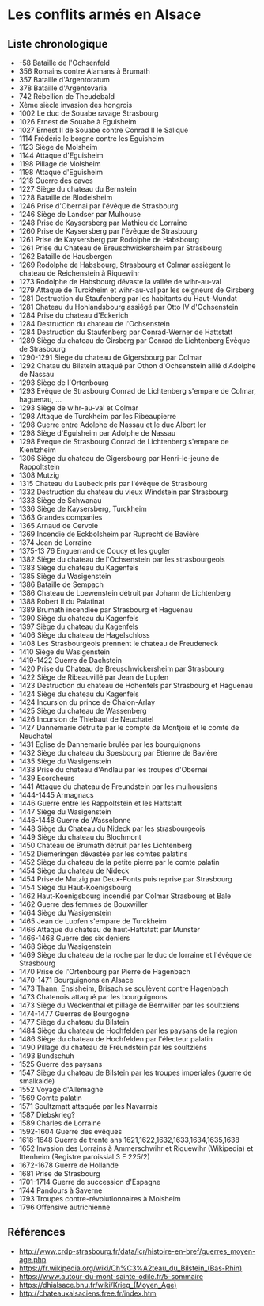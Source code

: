 # Les conflits armés en Alsace

## Liste chronologique

* -58 Bataille de l'Ochsenfeld
* 356 Romains contre Alamans à Brumath
* 357 Bataille d'Argentoratum
* 378 Bataille d'Argentovaria
* 742 Rébellion de Theudebald
* Xème siècle invasion des hongrois
* 1002 Le duc de Souabe ravage Strasbourg
* 1026 Ernest de Souabe à Eguisheim
* 1027 Ernest II de Souabe contre Conrad II le Salique
* 1114 Frédéric le borgne contre les Eguisheim
* 1123 Siège de Molsheim
* 1144 Attaque d'Eguisheim
* 1198 Pillage de Molsheim
* 1198 Attaque d'Eguisheim
* 1218 Guerre des caves
* 1227 Siège du chateau du Bernstein
* 1228 Bataille de Blodelsheim
* 1246 Prise d'Obernai par l'évêque de Strasbourg
* 1246 Siège de Landser par Mulhouse
* 1248 Prise de Kaysersberg par Mathieu de Lorraine
* 1260 Prise de Kaysersberg par l'évêque de Strasbourg
* 1261 Prise de Kaysersberg par Rodolphe de Habsbourg
* 1261 Prise du Chateau de Breuschwickersheim par Strasbourg
* 1262 Bataille de Hausbergen
* 1269 Rodolphe de Habsbourg, Strasbourg et Colmar assiègent le chateau de Reichenstein à Riquewihr
* 1273 Rodolphe de Habsbourg dévaste la vallée de wihr-au-val
* 1279 Attaque de Turckheim et wihr-au-val par les seigneurs de Girsberg
* 1281 Destruction du Staufenberg par les habitants du Haut-Mundat
* 1281 Chateau du Hohlandsbourg assiégé par Otto IV d'Ochsenstein
* 1284 Prise du chateau d'Eckerich
* 1284 Destruction du chateau de l'Ochsenstein
* 1284 Destruction du Staufenberg par Conrad-Werner de Hattstatt
* 1289 Siège du chateau de Girsberg par Conrad de Lichtenberg Evèque de Strasbourg
* 1290-1291 Siège du chateau de Gigersbourg par Colmar
* 1292 Chatau du Bilstein attaqué par Othon d'Ochsenstein allié d'Adolphe de Nassau
* 1293 Siège de l'Ortenbourg
* 1293 Evêque de Strasbourg Conrad de Lichtenberg s'empare de Colmar, haguenau, ...
* 1293 Siège de wihr-au-val et Colmar
* 1298 Attaque de Turckheim par les Ribeaupierre
* 1298 Guerre entre Adolphe de Nassau et le duc Albert Ier
* 1298 Siège d'Eguisheim par Adolphe de Nassau
* 1298 Eveque de Strasbourg Conrad de Lichtenberg s'empare de Kientzheim
* 1306 Siège du chateau de Gigersbourg par Henri-le-jeune de Rappoltstein
* 1308 Mutzig 
* 1315 Chateau du Laubeck pris par l'évêque de Strasbourg
* 1332 Destruction du chateau du vieux Windstein par Strasbourg
* 1333 Siège de Schwanau
* 1336 Siège de Kaysersberg, Turckheim
* 1363 Grandes companies
* 1365 Arnaud de Cervole
* 1369 Incendie de Eckbolsheim par Ruprecht de Bavière
* 1374 Jean de Lorraine
* 1375-13	76 Enguerrand de Coucy et les gugler
* 1382 Siège du chateau de l'Ochsenstein par les strasbourgeois
* 1383 Siège du chateau du Kagenfels
* 1385 Siège du Wasigenstein
* 1386 Bataille de Sempach
* 1386 Chateau de Loewenstein détruit par Johann de Lichtenberg
* 1388 Robert II du Palatinat
* 1389 Brumath incendiée par Strasbourg et Haguenau
* 1390 Siège du chateau du Kagenfels
* 1397 Siège du chateau du Kagenfels
* 1406 Siège du chateau de Hagelschloss
* 1408 Les Strasbourgeois prennent le chateau de Freudeneck
* 1410 Siège du Wasigenstein
* 1419-1422 Guerre de Dachstein
* 1420 Prise du Chateau de Breuschwickersheim par Strasbourg
* 1422 Siège de Ribeauvillé par Jean de Lupfen
* 1423 Destruction du chateau de Hohenfels par Strasbourg et Haguenau
* 1424 Siège du chateau du Kagenfels
* 1424 Incursion du prince de Chalon-Arlay
* 1425 Siège du chateau de Wassenberg
* 1426 Incursion de Thiebaut de Neuchatel
* 1427 Dannemarie détruite par le compte de Montjoie et le comte de Neuchatel
* 1431 Eglise de Dannemarie brulée par les bourguignons
* 1432 Siège du chateau du Spesbourg par Etienne de Bavière
* 1435 Siège du Wasigenstein
* 1438 Prise du chateau d'Andlau par les troupes d'Obernai
* 1439 Ecorcheurs
* 1441 Attaque du chateau de Freundstein par les mulhousiens
* 1444-1445 Armagnacs
* 1446 Guerre entre les Rappoltstein et les Hattstatt
* 1447 Siège du Wasigenstein
* 1446-1448 Guerre de Wasselonne
* 1448 Siège du Chateau du Nideck par les strasbourgeois
* 1449 Siège du chateau du Blochmont
* 1450 Chateau de Brumath détruit par les Lichtenberg
* 1452 Diemeringen dévastée par les comtes palatins
* 1452 Siège du chateau de la petite pierre par le comte palatin
* 1454 Siège du chateau de Nideck
* 1454 Prise de Mutzig par Deux-Ponts puis reprise par Strasbourg
* 1454 Siège du Haut-Koenigsbourg
* 1462 Haut-Koenigsbourg incendié par Colmar Strasbourg et Bale
* 1462 Guerre des femmes de Bouxwiller
* 1464 Siège du Wasigenstein
* 1465 Jean de Lupfen s'empare de Turckheim
* 1466 Attaque du chateau de haut-Hattstatt par Munster
* 1466-1468 Guerre des six deniers
* 1468 Siège du Wasigenstein
* 1469 Siège du chateau de la roche par le duc de lorraine et l'évêque de Strasbourg
* 1470 Prise de l'Ortenbourg par Pierre de Hagenbach
* 1470-1471 Bourguignons en Alsace
* 1473 Thann, Ensisheim, Brisach se soulèvent contre Hagenbach
* 1473 Chatenois attaqué par les bourguignons
* 1473 Siège du Weckenthal et pillage de Berrwiller par les soultziens
* 1474-1477 Guerres de Bourgogne
* 1477 Siège du chateau du Bilstein
* 1484 Siège du chateau de Hochfelden par les paysans de la region
* 1486 Siège du chateau de Hochfelden par l'électeur palatin
* 1490 Pillage du chateau de Freundstein par les soultziens
* 1493 Bundschuh
* 1525 Guerre des paysans
* 1547 Siège du chateau de Bilstein par les troupes imperiales (guerre de smalkalde)
* 1552 Voyage d'Allemagne
* 1569 Comte palatin
* 1571 Soultzmatt attaquée par les Navarrais
* 1587 Diebskrieg?
* 1589 Charles de Lorraine
* 1592-1604 Guerre des evêques
* 1618-1648 Guerre de trente ans 1621,1622,1632,1633,1634,1635,1638  
* 1652 Invasion des Lorrains à Ammerschwihr et Riquewihr (Wikipedia) et Ittenheim (Registre paroissial 3 E 225/2)
* 1672-1678 Guerre de Hollande
* 1681 Prise de Strasbourg
* 1701-1714 Guerre de succession d'Espagne
* 1744 Pandours à Saverne
* 1793 Troupes contre-révolutionnaires à Molsheim
* 1796 Offensive autrichienne 

## Références

* http://www.crdp-strasbourg.fr/data/lcr/histoire-en-bref/guerres_moyen-age.php
* https://fr.wikipedia.org/wiki/Ch%C3%A2teau_du_Bilstein_(Bas-Rhin)
* https://www.autour-du-mont-sainte-odile.fr/5-sommaire
* https://dhialsace.bnu.fr/wiki/Krieg_(Moyen_Age)
* http://chateauxalsaciens.free.fr/index.htm
